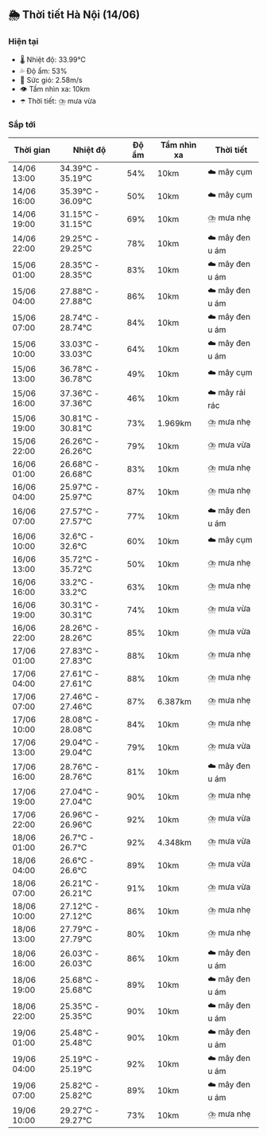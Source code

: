## 🌦️ Thời tiết Hà Nội (14/06)

### Hiện tại

- 🌡️ Nhiệt độ: 33.99℃
- 💦 Độ ẩm: 53%
- 💨 Sức gió: 2.58m/s
- 👁️ Tầm nhìn xa: 10km
- ☂️ Thời tiết: ⛈️ mưa vừa

### Sắp tới

| Thời gian | Nhiệt độ | Độ ẩm | Tầm nhìn xa | Thời tiết |
| --- | --- | --- | --- | --- |
| 14/06 13:00 | 34.39℃ - 35.19℃ | 54% | 10km | ☁️ mây cụm |
| 14/06 16:00 | 35.39℃ - 36.09℃ | 50% | 10km | ☁️ mây cụm |
| 14/06 19:00 | 31.15℃ - 31.15℃ | 69% | 10km | ⛈️ mưa nhẹ |
| 14/06 22:00 | 29.25℃ - 29.25℃ | 78% | 10km | ☁️ mây đen u ám |
| 15/06 01:00 | 28.35℃ - 28.35℃ | 83% | 10km | ☁️ mây đen u ám |
| 15/06 04:00 | 27.88℃ - 27.88℃ | 86% | 10km | ☁️ mây đen u ám |
| 15/06 07:00 | 28.74℃ - 28.74℃ | 84% | 10km | ☁️ mây đen u ám |
| 15/06 10:00 | 33.03℃ - 33.03℃ | 64% | 10km | ☁️ mây đen u ám |
| 15/06 13:00 | 36.78℃ - 36.78℃ | 49% | 10km | ☁️ mây cụm |
| 15/06 16:00 | 37.36℃ - 37.36℃ | 46% | 10km | ☁️ mây rải rác |
| 15/06 19:00 | 30.81℃ - 30.81℃ | 73% | 1.969km | ⛈️ mưa nhẹ |
| 15/06 22:00 | 26.26℃ - 26.26℃ | 79% | 10km | ⛈️ mưa vừa |
| 16/06 01:00 | 26.68℃ - 26.68℃ | 83% | 10km | ⛈️ mưa nhẹ |
| 16/06 04:00 | 25.97℃ - 25.97℃ | 87% | 10km | ⛈️ mưa nhẹ |
| 16/06 07:00 | 27.57℃ - 27.57℃ | 77% | 10km | ☁️ mây đen u ám |
| 16/06 10:00 | 32.6℃ - 32.6℃ | 60% | 10km | ☁️ mây cụm |
| 16/06 13:00 | 35.72℃ - 35.72℃ | 50% | 10km | ⛈️ mưa nhẹ |
| 16/06 16:00 | 33.2℃ - 33.2℃ | 63% | 10km | ⛈️ mưa nhẹ |
| 16/06 19:00 | 30.31℃ - 30.31℃ | 74% | 10km | ⛈️ mưa vừa |
| 16/06 22:00 | 28.26℃ - 28.26℃ | 85% | 10km | ⛈️ mưa vừa |
| 17/06 01:00 | 27.83℃ - 27.83℃ | 88% | 10km | ⛈️ mưa nhẹ |
| 17/06 04:00 | 27.61℃ - 27.61℃ | 88% | 10km | ⛈️ mưa nhẹ |
| 17/06 07:00 | 27.46℃ - 27.46℃ | 87% | 6.387km | ⛈️ mưa nhẹ |
| 17/06 10:00 | 28.08℃ - 28.08℃ | 84% | 10km | ⛈️ mưa nhẹ |
| 17/06 13:00 | 29.04℃ - 29.04℃ | 79% | 10km | ⛈️ mưa vừa |
| 17/06 16:00 | 28.76℃ - 28.76℃ | 81% | 10km | ☁️ mây đen u ám |
| 17/06 19:00 | 27.04℃ - 27.04℃ | 90% | 10km | ⛈️ mưa nhẹ |
| 17/06 22:00 | 26.96℃ - 26.96℃ | 92% | 10km | ⛈️ mưa vừa |
| 18/06 01:00 | 26.7℃ - 26.7℃ | 92% | 4.348km | ⛈️ mưa vừa |
| 18/06 04:00 | 26.6℃ - 26.6℃ | 89% | 10km | ⛈️ mưa vừa |
| 18/06 07:00 | 26.21℃ - 26.21℃ | 91% | 10km | ⛈️ mưa vừa |
| 18/06 10:00 | 27.12℃ - 27.12℃ | 86% | 10km | ⛈️ mưa nhẹ |
| 18/06 13:00 | 27.79℃ - 27.79℃ | 80% | 10km | ⛈️ mưa nhẹ |
| 18/06 16:00 | 26.03℃ - 26.03℃ | 86% | 10km | ☁️ mây đen u ám |
| 18/06 19:00 | 25.68℃ - 25.68℃ | 89% | 10km | ☁️ mây đen u ám |
| 18/06 22:00 | 25.35℃ - 25.35℃ | 90% | 10km | ☁️ mây đen u ám |
| 19/06 01:00 | 25.48℃ - 25.48℃ | 90% | 10km | ☁️ mây đen u ám |
| 19/06 04:00 | 25.19℃ - 25.19℃ | 92% | 10km | ☁️ mây đen u ám |
| 19/06 07:00 | 25.82℃ - 25.82℃ | 89% | 10km | ☁️ mây đen u ám |
| 19/06 10:00 | 29.27℃ - 29.27℃ | 73% | 10km | ⛈️ mưa nhẹ |
